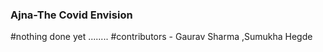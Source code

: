 ### Ajna-The Covid Envision

#nothing done yet ........
#contributors - Gaurav Sharma ,Sumukha Hegde

